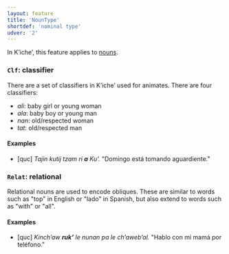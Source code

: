 ```yaml
---
layout: feature
title: 'NounType'
shortdef: 'nominal type'
udver: '2'
---
```


In Kʼicheʼ, this feature applies to [nouns](en-pos/NOUN).

### <a name="Clf">`Clf`</a>: classifier

There are a set of classifiers in Kʼicheʼ used for animates. There are four classifiers:

* _ali_: baby girl or young woman
* _ala_: baby boy or young man
* _nan_: old/respected woman
* _tat_: old/respected man

#### Examples

* [quc] _Tajin kutij tzam ri <b>a</b> Kuʼ._ "Domingo está tomando aguardiente."

### <a name="Relat">`Relat`</a>: relational

Relational nouns are used to encode obliques. These are similar to words such
as "top" in English or "lado" in Spanish, but also extend to words such as 
"with" or "all".

#### Examples

* [quc] _Kinchʼaw <b>rukʼ</b> le nunan pa le chʼawebʼal._ "Hablo con mi mamá por teléfono."
<!-- Interlanguage links updated Po 6. listopadu 2023, 21:41:53 CET -->
